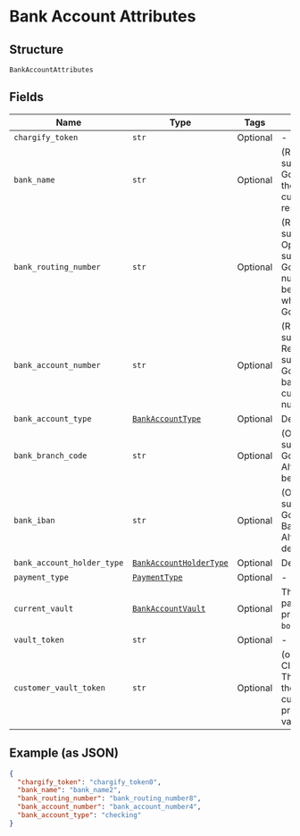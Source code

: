 
# Bank Account Attributes

## Structure

`BankAccountAttributes`

## Fields

| Name | Type | Tags | Description |
|  --- | --- | --- | --- |
| `chargify_token` | `str` | Optional | - |
| `bank_name` | `str` | Optional | (Required when creating a subscription with ACH or GoCardless) The name of the bank where the customer’s account resides |
| `bank_routing_number` | `str` | Optional | (Required when creating a subscription with ACH. Optional when creating a subscription with GoCardless). The routing number of the bank. It becomes bank_code while passing via GoCardless API |
| `bank_account_number` | `str` | Optional | (Required when creating a subscription with ACH. Required when creating a subscription with GoCardless and bank_iban is blank) The customerʼs bank account number |
| `bank_account_type` | [`BankAccountType`](../../doc/models/bank-account-type.md) | Optional | Defaults to checking |
| `bank_branch_code` | `str` | Optional | (Optional when creating a subscription with GoCardless) Branch code. Alternatively, an IBAN can be provided |
| `bank_iban` | `str` | Optional | (Optional when creating a subscription with GoCardless). International Bank Account Number. Alternatively, local bank details can be provided |
| `bank_account_holder_type` | [`BankAccountHolderType`](../../doc/models/bank-account-holder-type.md) | Optional | Defaults to personal |
| `payment_type` | [`PaymentType`](../../doc/models/payment-type.md) | Optional | - |
| `current_vault` | [`BankAccountVault`](../../doc/models/bank-account-vault.md) | Optional | The vault that stores the payment profile with the provided vault_token. Use `bogus` for testing. |
| `vault_token` | `str` | Optional | - |
| `customer_vault_token` | `str` | Optional | (only for Authorize.Net CIM storage or Square) The customerProfileId for the owner of the customerPaymentProfileId provided as the vault_token |

## Example (as JSON)

```json
{
  "chargify_token": "chargify_token0",
  "bank_name": "bank_name2",
  "bank_routing_number": "bank_routing_number8",
  "bank_account_number": "bank_account_number4",
  "bank_account_type": "checking"
}
```

